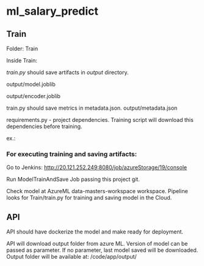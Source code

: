 # ml_salary_predict

## Train
Folder: Train

Inside Train:

*train.py* should save artifacts in *output* directory.

output/model.joblib

output/encoder.joblib

train.py should save metrics in metadata.json.
output/metadata.json

requirements.py - project dependencies. Training script will download this dependencies before training.

ex.:

### For executing training and saving artifacts:
Go to Jenkins:
http://20.121.252.249:8080/job/azureStorage/19/console

Run ModelTrainAndSave Job passing this project git.

Check model at AzureML data-masters-workspace workspace.
Pipeline looks for Train/train.py for training and saving model in the Cloud.

## API

API should have dockerize the model and make ready for deployment.

API will download output folder from azure ML. Version of model can be passed as parameter. If no parameter, last model saved will be downloaded.
Output folder will be available at: /code/app/output/
